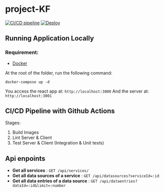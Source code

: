 # project-KF
[![CI/CD pipeline](https://github.com/piopi/project-KF/actions/workflows/push.yml/badge.svg?branch=main)](https://github.com/piopi/project-KF/actions/workflows/push.yml)
[![Deploy](https://github.com/piopi/project-KF/actions/workflows/deploy.yml/badge.svg)](https://github.com/piopi/project-KF/actions/workflows/deploy.yml)
## Running Application Locally

### Requirement:
- [Docker](https://docs.docker.com/get-docker/)

At the root of the folder, run the following command:
```
docker-compose up -d
```
You access the react app at: `http://localhost:3000`
And the server at: `http://localhost:3001`

## CI/CD Pipeline with Github Actions

Stages:
1. Build Images
2. Lint Server & Client
3. Test Server & Client (Integration & Unit tests)

## Api enpoints
* **Get all services** : `GET /api/services/`
* **Get all data sources of a service** : `GET /api/datasources?serviceId=:id`
* **Get all data entries of a data source** : `GET /api/dataentries?dataId=:id&limit=:number`
